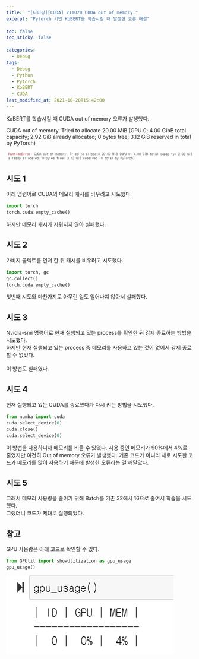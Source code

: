 ```yaml
---
title:  "[디버깅][CUDA] 211020 CUDA out of memory."
excerpt: "Pytorch 기반 KoBERT를 학습시킬 때 발생한 오류 해결"

toc: false
toc_sticky: false

categories:
  - Debug
tags:
  - Debug
  - Python
  - Pytorch
  - KoBERT
  - CUDA
last_modified_at: 2021-10-20T15:42:00
---
```


KoBERT를 학습시킬 때 CUDA out of memory 오류가 발생했다.

<p class="error_msg">CUDA out of memory. Tried to allocate 20.00 MiB (GPU 0; 4.00 GibB total capacity; 2.92 GiB already allocated; 0 bytes free; 3.12 GiB reserved in total by PyTorch)</p>
<p class="code"><img src="/assets/images/21102003.png" /></p>

## 시도 1

아래 명령어로 CUDA의 메모리 캐시를 비우려고 시도했다.
```python
import torch
torch.cuda.empty_cache()
```

하지만 메모리 캐시가 지워지지 않아 실패했다.

## 시도 2

가비지 콜렉트를 먼저 한 뒤 캐시를 비우려고 시도했다.

```python
import torch, gc
gc.collect()
torch.cuda.empty_cache()
```

첫번째 시도와 마찬가지로 아무런 일도 일어나지 않아서 실패했다.

## 시도 3

Nvidia-smi 명령어로 현재 실행되고 있는 process를 확인한 뒤 강제 종료하는 방법을 시도했다.<br>
하지만 현재 실행되고 있는 process 중 메모리를 사용하고 있는 것이 없어서 강제 종료할 수 없었다.<br><br>
이 방법도 실패였다.

## 시도 4

현재 실행되고 있는 CUDA를 종료했다가 다시 켜는 방법을 시도했다.

```python
from numba import cuda
cuda.select_device(0)
cuda.close()
cuda.select_device(0)
```

이 방법을 사용하니까 메모리를 비울 수 있었다. 사용 중인 메모리가 90%에서 4%로 줄었지만 여전히 Out of memory 오류가 발생했다. 기존 코드가 아니라 새로 시도한 코드가 메모리를 많이 사용하기 때문에 발생한 오류라는 걸 깨달았다.

## 시도 5

그래서 메모리 사용량을 줄이기 위해 Batch를 기존 32에서 16으로 줄여서 학습을 시도했다.<br>
그랬더니 코드가 제대로 실행되었다.

## 참고

GPU 사용랑은 아래 코드로 확인할 수 있다.

```python
from GPUtil import showUtilization as gpu_usage
gpu_usage() 
```
<img src="/assets/images/21102004.png" />